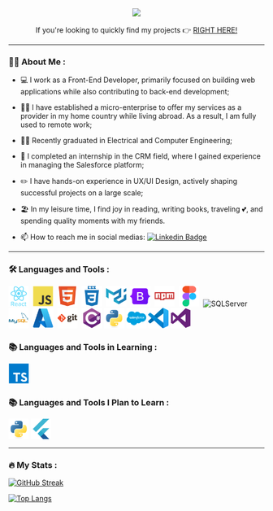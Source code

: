 <div id="header" align="center">
  <img src="https://media2.giphy.com/media/v1.Y2lkPTc5MGI3NjExZXh4aXc3dTlhcnoxMDJzc2xwbG91YTU4a2N2YXhkZzFmYXI3dHR2ZiZlcD12MV9pbnRlcm5hbF9naWZfYnlfaWQmY3Q9cw/paTz7UZbPfTZFRYnnB/giphy.gif" width="400"/>
  <p> If you're looking to quickly find my projects 👉  <a href="https://github.com/BeatrizMatsushita/Projects"> RIGHT HERE! </a> </p>
</div>

---

### :woman_technologist: About Me :

- 💻 I work as a Front-End Developer, primarily focused on building web applications while also contributing to back-end development;

- 👩‍💼 I have established a micro-enterprise to offer my services as a provider in my home country while living abroad. As a result, I am fully used to remote work;

- 👩‍🎓 Recently graduated in Electrical and Computer Engineering;

- 🔭 I completed an internship in the CRM field, where I gained experience in managing the Salesforce platform;

- ✏️ I have hands-on experience in UX/UI Design, actively shaping successful projects on a large scale;

- 🏖️ In my leisure time, I find joy in reading, writing books, traveling 💕, and spending quality moments with my friends.

- :mailbox: How to reach me in social medias: [![Linkedin Badge](https://img.shields.io/badge/-BiaBMatsu-blue?style=flat&logo=Linkedin&logoColor=white)](https://www.linkedin.com/in/beatriz-basilio-matsushita/)

---

### :hammer_and_wrench: Languages and Tools :

<div>
  <img src="https://github.com/devicons/devicon/blob/master/icons/react/react-original-wordmark.svg" title="React" alt="React" width="40" height="40"/>&nbsp;
  <img src="https://github.com/devicons/devicon/blob/master/icons/javascript/javascript-original.svg" title="JavaScript" alt="JavaScript" width="40" height="40"/>&nbsp;
  <img src="https://github.com/devicons/devicon/blob/master/icons/html5/html5-original.svg" title="HTML5" alt="HTML" width="40" height="40"/>&nbsp;
  <img src="https://github.com/devicons/devicon/blob/master/icons/css3/css3-plain-wordmark.svg"  title="CSS3" alt="CSS" width="40" height="40"/>&nbsp;
  <img src="https://github.com/devicons/devicon/blob/master/icons/materialui/materialui-original.svg" title="Material UI" alt="Material UI" width="40" height="40"/>&nbsp;
  <img src="https://github.com/devicons/devicon/blob/master/icons/bootstrap/bootstrap-original.svg" title="Bootstrap" alt="Bootstrap" width="40" height="40"/>&nbsp;
  <img src="https://github.com/devicons/devicon/blob/master/icons/npm/npm-original-wordmark.svg" title="npm" alt="npm" width="40" height="40"/>&nbsp;
  <img src="https://github.com/devicons/devicon/blob/master/icons/figma/figma-original.svg" title="Figma" alt="Figma" width="40" height="40"/>&nbsp;
 <img src="https://cdn.jsdelivr.net/gh/devicons/devicon/icons/microsoftsqlserver/microsoftsqlserver-plain.svg" title="SQLServer" alt="SQLServer" width="40" height="40"/>&nbsp;
  <img src="https://github.com/devicons/devicon/blob/master/icons/mysql/mysql-original-wordmark.svg" title="MySQL"  alt="MySQL" width="40" height="40"/>&nbsp;
  <img src="https://github.com/devicons/devicon/blob/master/icons/azure/azure-original.svg" title="Azure" alt="Azure" width="40" height="40"/>&nbsp;
  <img src="https://github.com/devicons/devicon/blob/master/icons/git/git-original-wordmark.svg" title="Git" **alt="Git" width="40" height="40"/>&nbsp;
  <img src="https://github.com/devicons/devicon/blob/master/icons/csharp/csharp-original.svg" title="Csharp" alt="Csharp" width="40" height="40"/>
    <img src="https://github.com/devicons/devicon/blob/master/icons/python/python-original.svg" title="Python" alt="Python" width="40" height="40"/>
   <img src="https://github.com/devicons/devicon/blob/master/icons/salesforce/salesforce-original.svg" title="Salesforce" alt="Salesforce" width="40" height="40"/> 
  <img src="https://github.com/devicons/devicon/blob/master/icons/vscode/vscode-original.svg" title="VSCode" alt="VSCode" width="40" height="40"/>
  <img src="https://github.com/devicons/devicon/blob/master/icons/visualstudio/visualstudio-plain.svg" title="VisualStudio" alt="VisualStudio" width="40" height="40"/>
</div>  

### 📚 Languages and Tools in Learning :
  <div>
    <img src="https://github.com/devicons/devicon/blob/master/icons/typescript/typescript-plain.svg" title="Typescript" alt="Typescript" width="40" height="40"/>
  </div>
  
 ### 📚 Languages and Tools I Plan to Learn :
  <div>
    <img src="https://github.com/devicons/devicon/blob/master/icons/python/python-original.svg" title="Python" alt="Python" width="40" height="40"/>
    <img src="https://github.com/devicons/devicon/blob/master/icons/flutter/flutter-original.svg" title="Flutter" alt="Flutter" width="40" height="40"/>
  </div>
 
 ---

### :fire: My Stats : 
 [![GitHub Streak](http://github-readme-streak-stats.herokuapp.com?user=BeatrizMatsushita&theme=dark&border_radius=10&date_format=j%20M%5B%20Y%5D)](https://git.io/streak-stats)
 
[![Top Langs](https://github-readme-stats.vercel.app/api/top-langs/?username=BeatrizMatsushita&theme=dark&layout=donut)](https://github.com/anuraghazra/github-readme-stats)
